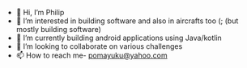 - 👋 Hi, I’m Philip
- 👀 I’m interested in building software and also in aircrafts too (; (but mostly building software)
- 🌱 I’m currently building android applications using Java/kotlin
- 💞️ I’m looking to collaborate on various challenges 
- 📫 How to reach me- pomayuku@yahoo.com

<!---
Philip991/Philip991 is a ✨ special ✨ repository because its `README.md` (this file) appears on your GitHub profile.
You can click the Preview link to take a look at your changes.
--->
